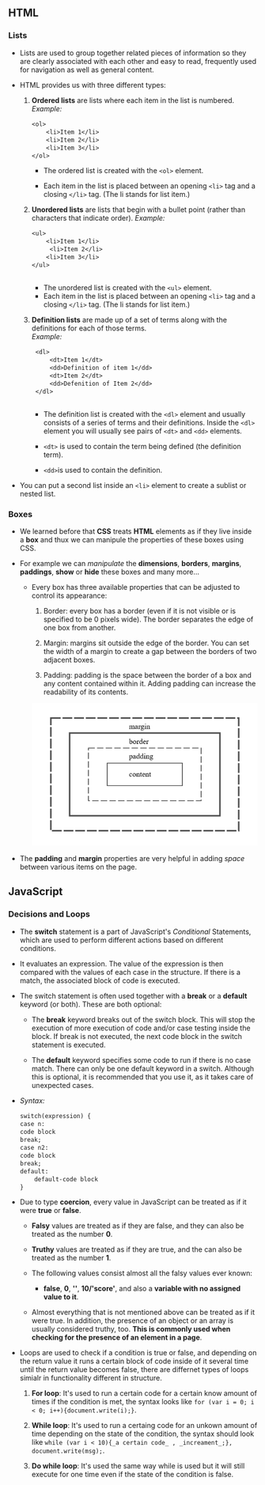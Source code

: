 ## HTML  

### Lists  

* Lists are used to group together related pieces of information so they are clearly associated with each other and easy to read, frequently used for navigation as well as general content.

* HTML provides us with three different types:

  1. **Ordered lists** are lists where each item in the list is numbered.  
    *Example:*
    
      ```
      <ol>
          <li>Item 1</li>
          <li>Item 2</li>
          <li>Item 3</li>
      </ol>

      ```  
     * The ordered list is created with the `<ol>` element.
     
     * Each item in the list is placed between an opening `<li>` tag and a closing `</li>` tag. (The li stands for list item.)


  2. **Unordered lists** are lists that begin with a bullet point (rather than characters that indicate order).
    *Example:* 
    
      ```
      <ul>
          <li>Item 1</li>
           <li>Item 2</li>
          <li>Item 3</li>
      </ul>
    
      ```  
      * The unordered list is created with the `<ul>` element.
      * Each item in the list is placed between an opening `<li>` tag and a closing `</li>` tag. (The li stands for list item.)


  3. **Definition lists** are made up of a set of terms along with the definitions for each of those terms.  
    *Example:*  
    
    
     ```
      <dl>
          <dt>Item 1</dt>
          <dd>Definition of item 1</dd>
          <dt>Item 2</dt>
          <dd>Defenition of Item 2</dd>
      </dl>
    
     ```  
      * The definition list is created with the `<dl>` element and usually consists of a series of terms and their definitions. Inside          the `<dl>` element you will usually see pairs of `<dt>` and `<dd>` elements. 
     
      * `<dt>` is used to contain the term being defined (the definition term).
     
      * `<dd>`is used to contain the definition.  

* You can put a second list inside an `<li>` element to create a sublist or nested list.  


### Boxes  

* We learned before that **CSS** treats **HTML** elements as if they live inside a **box** and thux we can manipule the properties of these boxes using CSS.  

* For example we can *manipulate* the **dimensions**, **borders**, **margins**, **paddings**, **show** or **hide** these boxes and many more... 

  * Every box has three available properties that can be adjusted to control its appearance:

    1. Border: every box has a border (even if it is not visible or is specified to be 0 pixels wide). The border separates the edge of one box from another.

    2. Margin: margins sit outside the edge of the border. You can set the width of a margin to create a gap between the borders of two adjacent boxes.

    3. Padding: padding is the space between the border of a box and any content contained within it. Adding padding can increase the readability of its contents. 

    ![IMG](box-model.png)  

* The **padding** and **margin** properties are very helpful in adding *space* between various items on the page.


## JavaScript  

### Decisions and Loops

* The **switch** statement is a part of JavaScript's *Conditional* Statements, which are used to perform different actions based on different conditions.  

* It evaluates an expression. The value of the expression is then compared with the values of each case in the structure. If there is a match, the associated block of code is executed.  

* The switch statement is often used together with a **break** or a **default** keyword (or both). These are both optional:

  * The **break** keyword breaks out of the switch block. This will stop the execution of more execution of code and/or case testing inside the block. If break is not executed, the next code block in the switch statement is executed.

  * The **default** keyword specifies some code to run if there is no case match. There can only be one default keyword in a switch. Although this is optional, it is recommended that you use it, as it takes care of unexpected cases.

* *Syntax:*

    ```
    switch(expression) {
    case n:
    code block
    break;
    case n2:
    code block
    break;
    default:
        default-code block
    }

    ```  

* Due to type **coercion**, every value in JavaScript can be treated as if it were **true** or **false**.  

  * **Falsy** values are treated as if they are false, and they can also be treated as the number **0**.  

  * **Truthy** values are treated as if they are true, and the can also be treated as the number **1**.

  * The following values consist almost all the falsy values ever known:
    
    * **false**, **0**, **''**, **10/'score'**, and also a **variable with no assigned value to it**.  

  * Almost everything that is not mentioned above can be treated as if it were true. In addition, the presence of an object or an array     is usually considered truthy, too. **This is commonly used when checking for the presence of an element in a page**.  


* Loops are used to check if a condition is true or false, and depending on the return value it runs a certain block of code inside of it several time until the return value becomes false, there are differnet types of loops simialr in functionality different in structure.

  1. **For loop**: It's used to run a certain code for a certain know amount of times if the condition is met, the syntax looks like `for (var i = 0; i < 0; i++){document.write(i);}`.

  2. **While loop**: It's used to run a certaing code for an unkown amount of time depending on the state of the condition, the syntax should look like `while (var i < 10){_a certain code_ , _increament_;}, document.write(msg);`.
    
  3. **Do while loop**: It's used the same way while is used but it will still execute for one time even if the state of the condition is false.

